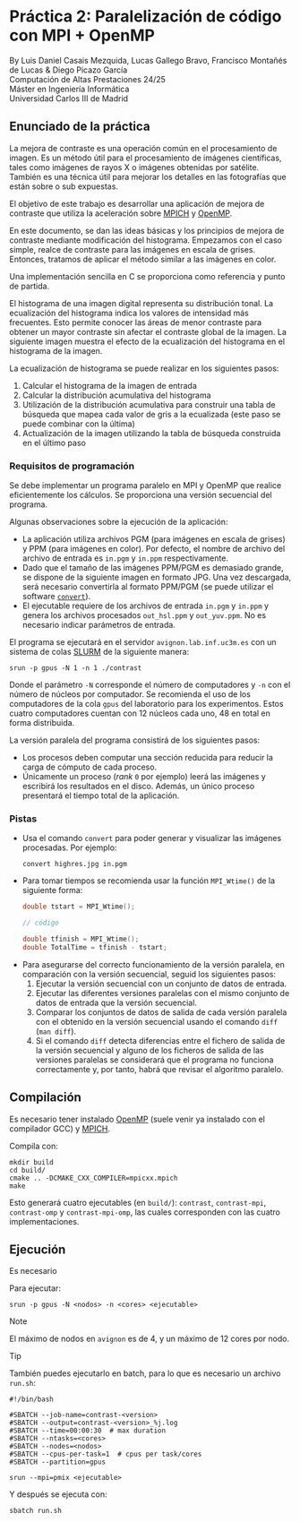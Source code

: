 # Práctica 2: Paralelización de código con MPI + OpenMP
By Luis Daniel Casais Mezquida, Lucas Gallego Bravo, Francisco Montañés de Lucas & Diego Picazo García  
Computación de Altas Prestaciones 24/25  
Máster en Ingeniería Informática  
Universidad Carlos III de Madrid


## Enunciado de la práctica
La mejora de contraste es una operación común en el procesamiento de imagen. Es un método útil para el procesamiento de imágenes científicas, tales como imágenes de rayos X o imágenes obtenidas por satélite. También es una técnica útil para mejorar los detalles en las fotografías que están sobre o sub expuestas.

El objetivo de este trabajo es desarrollar una aplicación de mejora de contraste que utiliza la aceleración sobre [MPICH](https://www.mpich.org/) y [OpenMP](https://www.openmp.org/).

En este documento, se dan las ideas básicas y los principios de mejora de contraste mediante modificación del histograma. Empezamos con el caso simple, realce de contraste para las imágenes en escala de grises. Entonces, tratamos de aplicar el método similar a las imágenes en color.

Una implementación sencilla en C se proporciona como referencia y punto de partida.

El histograma de una imagen digital representa su distribución tonal. La ecualización del histograma indica los valores de intensidad más frecuentes. Esto permite conocer las áreas de menor contraste para obtener un mayor contraste sin afectar el contraste global de la imagen. La siguiente imagen muestra el efecto de la ecualización del histograma en el histograma de la imagen.

La ecualización de histograma se puede realizar en los siguientes pasos:
1. Calcular el histograma de la imagen de entrada
2. Calcular la distribución acumulativa del histograma
3. Utilización de la distribución acumulativa para construir una tabla de búsqueda que mapea cada valor de gris a la ecualizada (este paso se puede combinar con la última)
4. Actualización de la imagen utilizando la tabla de búsqueda construida en el último paso


### Requisitos de programación
Se debe implementar un programa paralelo en MPI y OpenMP que realice eficientemente los cálculos. Se proporciona una versión secuencial del programa.

Algunas observaciones sobre la ejecución de la aplicación:
- La aplicación utiliza archivos PGM (para imágenes en escala de grises) y PPM (para imágenes en color). Por defecto, el nombre de archivo del archivo de entrada es `in.pgm` y `in.ppm` respectivamente.
- Dado que el tamaño de las imágenes PPM/PGM es demasiado grande, se dispone de la siguiente imagen en formato JPG. Una vez descargada, será necesario convertirla al formato PPM/PGM (se puede utilizar el software [`convert`](https://www.imagemagick.org/script/convert.php)).
- El ejecutable requiere de los archivos de entrada `in.pgm` y `in.ppm` y genera los archivos procesados
`out_hsl.ppm` y `out_yuv.ppm`. No es necesario indicar parámetros de entrada.

El programa se ejecutará en el servidor `avignon.lab.inf.uc3m.es` con un sistema de colas [SLURM](https://slurm.schedmd.com/) de la siguiente manera:
```
srun -p gpus -N 1 -n 1 ./contrast
```
Donde el parámetro `-N` corresponde el número de computadores y `-n` con el número de núcleos por computador. Se recomienda el uso de los computadores de la cola `gpus` del laboratorio para los experimentos. Estos cuatro computadores cuentan con 12 núcleos cada uno, 48 en total en forma distribuida.

La versión paralela del programa consistirá de los siguientes pasos:
- Los procesos deben computar una sección reducida para reducir la carga de cómputo de cada proceso.
- Únicamente un proceso (_rank_ `0` por ejemplo) leerá las imágenes y escribirá los resultados en el disco. Además, un único proceso presentará el tiempo total de la aplicación.

### Pistas
- Usa el comando `convert` para poder generar y visualizar las imágenes procesadas.
  Por ejemplo:
  ```
  convert highres.jpg in.pgm
  ```
- Para tomar tiempos se recomienda usar la función `MPI_Wtime()` de la siguiente forma:
  ```cpp
  double tstart = MPI_Wtime();

  // código

  double tfinish = MPI_Wtime();
  double TotalTime = tfinish - tstart;
  ```
- Para asegurarse del correcto funcionamiento de la versión paralela, en comparación con la versión
secuencial, seguid los siguientes pasos:
  1. Ejecutar la versión secuencial con un conjunto de datos de entrada.
  2. Ejecutar las diferentes versiones paralelas con el mismo conjunto de datos de entrada que la versión secuencial.
  3. Comparar los conjuntos de datos de salida de cada versión paralela con el obtenido en la versión secuencial usando el comando `diff` (`man diff`).
  4. Si el comando `diff` detecta diferencias entre el fichero de salida de la versión secuencial y alguno de los ficheros de salida de las versiones paralelas se considerará que el programa no funciona correctamente y, por tanto, habrá que revisar el algoritmo paralelo.


## Compilación
Es necesario tener instalado [OpenMP](https://www.openmp.org/) (suele venir ya instalado con el compilador GCC) y [MPICH](https://www.mpich.org/).

Compila con:
```
mkdir build
cd build/
cmake .. -DCMAKE_CXX_COMPILER=mpicxx.mpich
make
```

Esto generará cuatro ejecutables (en `build/`): `contrast`, `contrast-mpi`, `contrast-omp` y `contrast-mpi-omp`, las cuales corresponden con las cuatro implementaciones.


## Ejecución
Es necesario


Para ejecutar:
```
srun -p gpus -N <nodos> -n <cores> <ejecutable>
```




> [!NOTE]
> El máximo de nodos en `avignon` es de 4, y un máximo de 12 cores por nodo.

> [!TIP]
> También puedes ejecutarlo en batch, para lo que es necesario un archivo `run.sh`:
> ```
> #!/bin/bash
>
> #SBATCH --job-name=contrast-<version>
> #SBATCH --output=contrast-<version>_%j.log
> #SBATCH --time=00:00:30  # max duration
> #SBATCH --ntasks=<cores>
> #SBATCH --nodes=<nodos>
> #SBATCH --cpus-per-task=1  # cpus per task/cores
> #SBATCH --partition=gpus
> 
> srun --mpi=pmix <ejecutable>
> ```
>
> Y después se ejecuta con:
> ```
> sbatch run.sh
> ```
